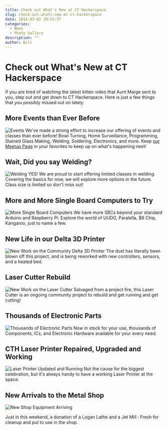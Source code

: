 ```yaml
---
title: Check out What's New at CT Hackerspace
slug: check-out-whats-new-at-ct-hackerspace
date: 2016-03-02 20:53:57
categories:
  - News
  - Photo Gallery
description: ""
author: Bill
---
```


# Check out What's New at CT Hackerspace

If you are tired of watching the latest kitten video that Aunt Marge sent to you, step out and get down to CT Hackerspace. Here is just a few things that you possibly missed out on lately:

## More Events than Ever Before

![Events](/uploads/2016/03/eventspict-e1456950558966-150x150.jpg) We've made a strong effort to increase our offering of events and classes than ever before! Bowl Turning, Home Surveillance, Programming, Stained Glass Making, Welding, Soldering, Electronics, and more. Keep [our Meetup Page](http://www.meetup.com/CT-Hackerspace/) in your favorites to keep up on what's happening next!

## Wait, Did you say Welding?

![Welding](/uploads/2016/03/20160302_151939-150x150.jpg) YES! We are proud to start offering limited classes in welding. Covering the basics for now, we will explore more options in the future. Class size is limited so don't miss out!

## More and More Single Board Computers to Try

![More Single Board Computers](/uploads/2016/03/20160302_151813-150x150.jpg) We have more SBCs beyond your standard Arduino and Raspberry Pi. Explore the world of UUDO, Paralella, $9 Chip, Kangaroo, just to name a few.

## New Life in our Delta 3D Printer

![New Work on the Community Delta 3D Printer](/uploads/2016/03/20160302_151731-150x150.jpg) The dust has literally been blown off this project, and is being reworked with new controllers, sensors, and a heated bed.

## Laser Cutter Rebuild

![New Work on the Laser Cutter](/uploads/2016/03/20160302_151325-150x150.jpg) Salvaged from a project fire, this Laser Cutter is an ongoing community project to rebuild and get running and get cutting!

## Thousands of Electronic Parts

![Thousands of Electronic Parts](/uploads/2016/03/20160302_151252-e1456950657991-150x150.jpg) Now in stock for your use, thousands of Components, ICs, and Electronic Hardware available for your every need.

## CTH Laser Printer Repaired, Upgraded and Working

![Laser Printer Updated and Running](/uploads/2016/03/20160302_151211-150x150.jpg) Not the cause for the biggest celebration, but it's always handy to have a working Laser Printer at the space.

## New Arrivals to the Metal Shop

![New Shop Equipment Arriving](/uploads/2016/03/20160302_151155-150x150.jpg)

Just in this weekend, a donation of a Logan Lathe and a Jet Mill : Fresh for cleanup and put to use in the shop.
